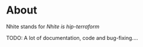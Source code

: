 # About

Nhite stands for _Nhite is hip-terraform_

TODO: A lot of documentation, code and bug-fixing....

